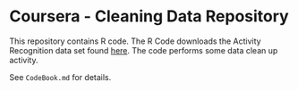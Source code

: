 # Coursera -  Cleaning Data Repository

This repository contains R code. The R Code downloads the 
Activity Recognition data set found [here](http://archive.ics.uci.edu/ml/datasets/Human+Activity+Recognition+Using+Smartphones). The code performs some data clean up activity.

See `CodeBook.md` for details.
